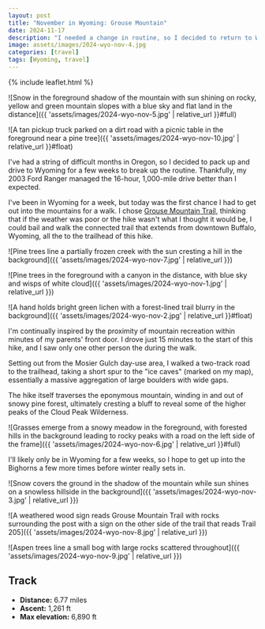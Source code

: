 ```yaml
---
layout: post
title: "November in Wyoming: Grouse Mountain"
date: 2024-11-17
description: "I needed a change in routine, so I decided to return to Wyoming for a few weeks. With the November sun shining, I hiked the Grouse Mountain Trail in the Bighorn Mountains."
image: assets/images/2024-wyo-nov-4.jpg
categories: [travel]
tags: [Wyoming, travel]
---
```


{% include leaflet.html %}

![Snow in the foreground shadow of the mountain with sun shining on rocky, yellow and green mountain slopes with a blue sky and flat land in the distance]({{ 'assets/images/2024-wyo-nov-5.jpg' | relative_url }}#full)

![A tan pickup truck parked on a dirt road with a picnic table in the foreground near a pine tree]({{ 'assets/images/2024-wyo-nov-10.jpg' | relative_url }}#float)

I've had a string of difficult months in Oregon, so I decided to pack up and drive to Wyoming for a few weeks to break up the routine. Thankfully, my 2003 Ford Ranger managed the 16-hour, 1,000-mile drive better than I expected.

I've been in Wyoming for a week, but today was the first chance I had to get out into the mountains for a walk. I chose [Grouse Mountain Trail](https://www.fs.usda.gov/recarea/bighorn/recreation/hiking/recarea/?recid=79246&actid=50), thinking that if the weather was poor or the hike wasn't what I thought it would be, I could bail and walk the connected trail that extends from downtown Buffalo, Wyoming, all the to the trailhead of this hike.

![Pine trees line a partially frozen creek with the sun cresting a hill in the background]({{ 'assets/images/2024-wyo-nov-7.jpg' | relative_url }})

![Pine trees in the foreground with a canyon in the distance, with blue sky and wisps of white cloud]({{ 'assets/images/2024-wyo-nov-1.jpg' | relative_url }})

![A hand holds bright green lichen with a forest-lined trail blurry in the background]({{ 'assets/images/2024-wyo-nov-2.jpg' | relative_url }}#float)

I'm continually inspired by the proximity of mountain recreation within minutes of my parents' front door. I drove just 15 minutes to the start of this hike, and I saw only one other person the during the walk.

Setting out from the Mosier Gulch day-use area, I walked a two-track road to the trailhead, taking a short spur to the "ice caves" (marked on my map), essentially a massive aggregation of large boulders with wide gaps.

The hike itself traverses the eponymous mountain, winding in and out of snowy pine forest, ultimately cresting a bluff to reveal some of the higher peaks of the Cloud Peak Wilderness.

![Grasses emerge from a snowy meadow in the foreground, with forested hills in the background leading to rocky peaks with a road on the left side of the frame]({{ 'assets/images/2024-wyo-nov-6.jpg' | relative_url }}#full)

I'll likely only be in Wyoming for a few weeks, so I hope to get up into the Bighorns a few more times before winter really sets in.

![Snow covers the ground in the shadow of the mountain while sun shines on a snowless hillside in the background]({{ 'assets/images/2024-wyo-nov-3.jpg' | relative_url }})

![A weathered wood sign reads Grouse Mountain Trail with rocks surrounding the post with a sign on the other side of the trail that reads Trail 205]({{ 'assets/images/2024-wyo-nov-8.jpg' | relative_url }})

![Aspen trees line a small bog with large rocks scattered throughout]({{ 'assets/images/2024-wyo-nov-9.jpg' | relative_url }})

## Track

- **Distance:** 6.77 miles
- **Ascent:** 1,261 ft
- **Max elevation:** 6,890 ft

<div class="map" id="map"></div>

<script>
    var map = L.map('map').setView([44.32197, -106.82937], 14)   
    var grouseTrack = {% include data/2024/2024-grouse.html %} 

        L.tileLayer('{{ site.data.maptiles.tiles }}', {
        attribution: '{{ site.data.maptiles.attribution }}',
        subdomains: 'abcd',
        maxZoom: {{ site.data.maptiles.max-zoom }}
        }).addTo(map);

        L.geoJSON(grouseTrack, {color: '{{ site.data.maptiles.color }}'}).addTo(map);
</script>